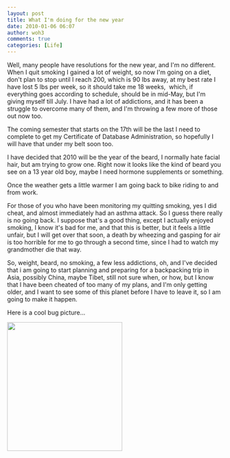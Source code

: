 ```yaml
---
layout: post
title: What I'm doing for the new year
date: 2010-01-06 06:07
author: woh3
comments: true
categories: [Life]
---
```

Well, many people have resolutions for the new year, and I'm no different. When I quit smoking I gained a lot of weight, so now I'm going on a diet, don't plan to stop until I reach 200, which is 90 lbs away, at my best rate I have lost 5 lbs per week, so it should take me 18 weeks,  which, if everything goes according to schedule, should be in mid-May, but I'm giving myself till July. I have had a lot of addictions, and it has been a struggle to overcome many of them, and I'm throwing a few more of those out now too.

The coming semester that starts on the 17th will be the last I need to complete to get my Certificate of Database Administration, so hopefully I will have that under my belt soon too.

I have decided that 2010 will be the year of the beard, I normally hate facial hair, but am trying to grow one. Right now it looks like the kind of beard you see on a 13 year old boy, maybe I need hormone supplements or something.

Once the weather gets a little warmer I am going back to bike riding to and from work.

For those of you who have been monitoring my quitting smoking, yes I did cheat, and almost immediately had an asthma attack. So I guess there really is no going back. I suppose that's a good thing, except I actually enjoyed smoking, I know it's bad for me, and that this is better, but it feels a little unfair, but I will get over that soon, a death by wheezing and gasping for air is too horrible for me to go through a second time, since I had to watch my grandmother die that way.

So, weight, beard, no smoking, a few less addictions, oh, and I've decided that i am going to start planning and preparing for a backpacking trip in Asia, possibly China, maybe Tibet, still not sure when, or how, but I know that I have been cheated of too many of my plans, and I'm only getting older, and I want to see some of this planet before I have to leave it, so I am going to make it happen.

Here is a cool bug picture...

<a href="http://woh3blog.files.wordpress.com/2010/01/004.jpg"><img class="alignleft size-medium wp-image-330" title="004" src="http://woh3blog.files.wordpress.com/2010/01/004.jpg?w=268" alt="" width="268" height="300" /></a>
